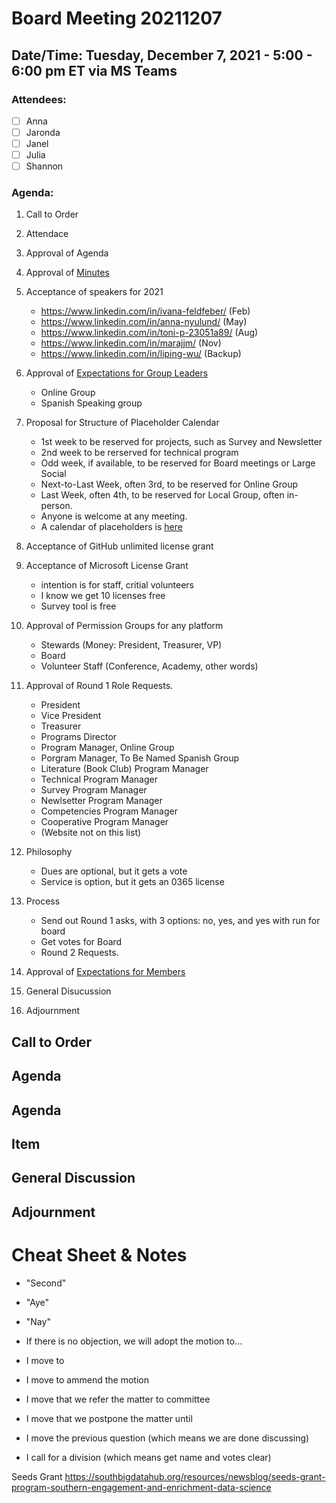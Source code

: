 # Board Meeting 20211207

## Date/Time: Tuesday, December 7, 2021 - 5:00 - 6:00 pm ET via MS Teams

### Attendees: 

- [ ] Anna
- [ ] Jaronda
- [ ] Janel
- [ ] Julia
- [ ] Shannon

### Agenda:
1. Call to Order
2. Attendace
3. Approval of Agenda
4. Approval of [Minutes](../BoardMinutes/20210607.md)

5. Acceptance of speakers for 2021
    - https://www.linkedin.com/in/ivana-feldfeber/ (Feb)
    - https://www.linkedin.com/in/anna-nyulund/ (May)
    - https://www.linkedin.com/in/toni-p-23051a89/ (Aug)
    - https://www.linkedin.com/in/marajjm/ (Nov)
    - https://www.linkedin.com/in/liping-wu/ (Backup)
6. Approval of [Expectations for Group Leaders](../../Policies/Roles/2022Roles/ExpectationsOfGroupLeaders.md)
    - Online Group
    - Spanish Speaking group
7. Proposal for Structure of Placeholder Calendar
    - 1st week to be reserved for projects, such as Survey and Newsletter
    - 2nd week to be rerserved for technical program
    - Odd week, if available, to be reserved for Board meetings or Large Social
    - Next-to-Last Week, often 3rd, to be reserved for Online Group
    - Last Week, often 4th, to be reserved for Local Group, often in-person. 
    - Anyone is welcome at any meeting.
    - A calendar of placeholders is [here](../../Policies/Calendar.md)
8. Acceptance of GitHub unlimited license grant
9. Acceptance of Microsoft License Grant
    - intention is for staff, critial volunteers
    - I know we get 10 licenses free
    - Survey tool is free
10. Approval of Permission Groups for any platform
    - Stewards (Money: President, Treasurer, VP)
    - Board
    - Volunteer Staff (Conference, Academy, other words)
11. Approval of Round 1 Role Requests. 
    - President
    - Vice President
    - Treasurer
    - Programs Director
    - Program Manager, Online Group
    - Porgram Manager, To Be Named Spanish Group
    - Literature (Book Club) Program Manager
    - Technical Program Manager
    - Survey Program Manager
    - Newlsetter Program Manager
    - Competencies Program Manager
    - Cooperative Program Manager
    - (Website not on this list)
12. Philosophy
    - Dues are optional, but it gets a vote
    - Service is option, but it gets an 0365 license
13. Process
    - Send out Round 1 asks, with 3 options: no, yes, and yes with run for board
    - Get votes for Board
    - Round 2 Requests. 
14. Approval of [Expectations for Members](../../Policies/Roles/2022Roles/ExpectationsOfMembers.md)
15. General Disucussion
16. Adjournment


## Call to Order

## Agenda

## Agenda

## Item

## General Discussion

## Adjournment







# Cheat Sheet & Notes

* "Second"
* "Aye"
* "Nay"

* If there is no objection, we will adopt the motion to...

* I move to
* I move to ammend the motion
* I move that we refer the matter to committee
* I move that we postpone the matter until
* I move the previous question (which means we are done discussing)
* I call for a division (which means get name and votes clear)



Seeds Grant
https://southbigdatahub.org/resources/newsblog/seeds-grant-program-southern-engagement-and-enrichment-data-science